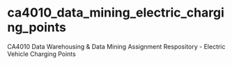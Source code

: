 # ca4010_data_mining_electric_charging_points
CA4010 Data Warehousing &amp; Data Mining Assignment Respository - Electric Vehicle Charging Points
